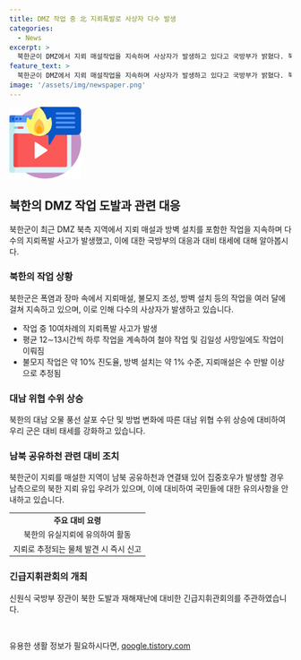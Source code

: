 ```yaml
---
title: DMZ 작업 중 北 지뢰폭발로 사상자 다수 발생
categories:
  - News
excerpt: >
  북한군이 DMZ에서 지뢰 매설작업을 지속하며 사상자가 발생하고 있다고 국방부가 밝혔다. 북한군은 폭염과 장마에도 작업을 이어가고, 지난 7월 김일성 사망일에도 작업을 실시했다고 전했다. 국방부는 불모지 작업 10%, 방벽 설치 1%, 지뢰매설은 수 만발 이상으로 추정된다고 밝혔으며, 대남 오물 풍선 살포와 관련해 대비태세를 강화하고 있다고 전했다. 또한 북한의 지뢰가 유실돼 우리 지역으로 유입될 우려가 있는데, 국민들에게 경각을 당부했다.
feature_text: >
  북한군이 DMZ에서 지뢰 매설작업을 지속하며 사상자가 발생하고 있다고 국방부가 밝혔다. 북한군은 폭염과 장마에도 작업을 이어가고, 지난 7월 김일성 사망일에도 작업을 실시했다고 전했다. 국방부는 불모지 작업 10%, 방벽 설치 1%, 지뢰매설은 수 만발 이상으로 추정된다고 밝혔으며, 대남 오물 풍선 살포와 관련해 대비태세를 강화하고 있다고 전했다. 또한 북한의 지뢰가 유실돼 우리 지역으로 유입될 우려가 있는데, 국민들에게 경각을 당부했다.
image: '/assets/img/newspaper.png'
---
```


<p><img src="/assets/img/news.png" alt="rentncar 속보" /></p>

<h2 data-ke-size="size26">북한의 DMZ 작업 도발과 관련 대응</h2>

<p data-ke-size="size16">북한군이 최근 DMZ 북측 지역에서 지뢰 매설과 방벽 설치를 포함한 작업을 지속하며 다수의 지뢰폭발 사고가 발생했고, 이에 대한 국방부의 대응과 대비 태세에 대해 알아봅시다.</p>

<h3>북한의 작업 상황</h3>

<p data-ke-size="size16">북한군은 폭염과 장마 속에서 지뢰매설, 불모지 조성, 방벽 설치 등의 작업을 여러 달에 걸쳐 지속하고 있으며, 이로 인해 다수의 사상자가 발생하고 있습니다.</p>

<ul>
    <li>작업 중 10여차례의 지뢰폭발 사고가 발생</li>
    <li>평균 12∼13시간씩 하루 작업을 계속하여 철야 작업 및 김일성 사망일에도 작업이 이뤄짐</li>
    <li>불모지 작업은 약 10% 진도율, 방벽 설치는 약 1% 수준, 지뢰매설은 수 만발 이상으로 추정됨</li>
</ul>

<h3>대남 위협 수위 상승</h3>

<p data-ke-size="size16">북한의 대남 오물 풍선 살포 수단 및 방법 변화에 따른 대남 위협 수위 상승에 대비하여 우리 군은 대비 태세를 강화하고 있습니다.</p>

<h3>남북 공유하천 관련 대비 조치</h3>

<p data-ke-size="size16">북한군이 지뢰를 매설한 지역이 남북 공유하천과 연결돼 있어 집중호우가 발생할 경우 남측으로의 북한 지뢰 유입 우려가 있으며, 이에 대비하여 국민들에 대한 유의사항을 안내하고 있습니다.</p>

<table>
    <tr>
        <td style="text-align: center; height: 17px;"><b>주요 대비 요령</b></td>
    </tr>
    <tr>
        <td style="text-align: center; height: 17px;">북한의 유실지뢰에 유의하여 활동</td>
    </tr>
    <tr>
        <td style="text-align: center; height: 17px;">지뢰로 추정되는 물체 발견 시 즉시 신고</td>
    </tr>
</table>

<h3>긴급지휘관회의 개최</h3>

<p data-ke-size="size16">신원식 국방부 장관이 북한 도발과 재해재난에 대비한 긴급지휘관회의를 주관하였습니다.</p>

<p data-ke-size="size16">&nbsp;</p>
유용한 생활 정보가 필요하시다면, <a href="https://qoogle.tistory.com" rel="dofollow">qoogle.tistory.com</a>


